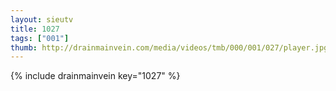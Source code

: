 ```yaml
--- 
layout: sieutv
title: 1027
tags: ["001"]
thumb: http://drainmainvein.com/media/videos/tmb/000/001/027/player.jpg
---
```

{% include drainmainvein key="1027" %} 
